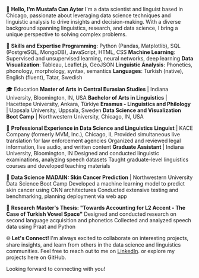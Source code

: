 👋 **Hello, I'm Mustafa Can Ayter**
I'm a data scientist and linguist based in Chicago, passionate about leveraging data science techniques and linguistic analysis to drive insights and decision-making. With a diverse background spanning linguistics, research, and data science, I bring a unique perspective to solving complex problems.

🌟 **Skills and Expertise**
**Programming**: Python (Pandas, Matplotlib), SQL (PostgreSQL, MongoDB), JavaScript, HTML, CSS
**Machine Learning**: Supervised and unsupervised learning, neural networks, deep learning
**Data Visualization**: Tableau, Leaflet.js, GeoJSON
**Linguistic Analysis**: Phonetics, phonology, morphology, syntax, semantics
**Languages**: Turkish (native), English (fluent), Tatar, Swedish

🎓 Education
**Master of Arts in Central Eurasian Studies** | Indiana University, Bloomington, IN, USA
**Bachelor of Arts in Linguistics** | Hacettepe University, Ankara, Türkiye
**Erasmus - Linguistics and Philology** | Uppsala University, Uppsala, Sweden
**Data Science and Visualization Boot Camp** | Northwestern University, Chicago, IN, USA

💼 **Professional Experience in Data Science and Linguistics**
**Linguist** | KACE Company (formerly MVM, Inc.), Chicago, IL
  Provided simultaneous live translation for law enforcement agencies
  Organized and reviewed legal information, live audio, and written content
**Graduate Assistant** | Indiana University, Bloomington, IN
  Designed and conducted linguistic examinations, analyzing speech datasets
  Taught graduate-level linguistics courses and developed teaching materials

🚀 **Data Science**
**MADAIN: Skin Cancer Prediction** | Northwestern University Data Science Boot Camp
  Developed a machine learning model to predict skin cancer using CNN architectures
  Conducted extensive testing and benchmarking, planning deployment via web app

🔬 **Research**
**Master's Thesis: "Towards Accounting for L2 Accent - The Case of Turkish Vowel Space"**
  Designed and conducted research on second language acquisition and phonetics
  Collected and analyzed speech data using Praat and Python

🌐 **Let's Connect!**
I'm always excited to collaborate on interesting projects, share insights, and learn from others in the data science and linguistics communities. Feel free to reach out to me on [LinkedIn](https://www.linkedin.com/in/mustafacanayter/). or explore my projects here on GitHub.

Looking forward to connecting with you!
<!---
mustafacanayter/mustafacanayter is a ✨ special ✨ repository because its `README.md` (this file) appears on your GitHub profile.
You can click the Preview link to take a look at your changes.
--->
